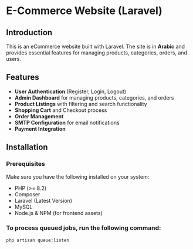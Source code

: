 # E-Commerce Website (Laravel)

## Introduction
This is an eCommerce website built with Laravel. The site is in **Arabic** and provides essential features for managing products, categories, orders, and users.

## Features
- **User Authentication** (Register, Login, Logout)
- **Admin Dashboard** for managing products, categories, and orders
- **Product Listings** with filtering and search functionality
- **Shopping Cart** and Checkout process
- **Order Management**
- **SMTP Configuration** for email notifications
- **Payment Integration** 

## Installation

### Prerequisites
Make sure you have the following installed on your system:
- PHP (>= 8.2)
- Composer
- Laravel (Latest Version)
- MySQL
- Node.js & NPM (for frontend assets)

### To process queued jobs, run the following command:
```
php artisan queue:listen
```
